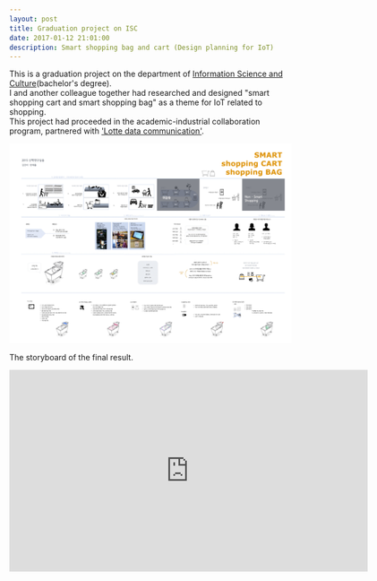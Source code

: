 ```yaml
---
layout: post
title: Graduation project on ISC
date: 2017-01-12 21:01:00
description: Smart shopping bag and cart (Design planning for IoT)
---
```

This is a graduation project on the department of <a href="http://isc.snu.ac.kr/" target="blank">Information Science and Culture</a>(bachelor's degree). <br/>
I and another colleague together had researched and designed "smart shopping cart and smart shopping bag" as a theme for IoT related to shopping. <br/>
This project had proceeded in the academic-industrial collaboration program, partnered with <a href="https://www.ldcc.co.kr/en/index.asp" target="blank">'Lotte data communication'</a>.



<div class="img_row">
	<img class="col one" src="/img/10.jpg">
</div>


The storyboard of the final result. 

<iframe width="640" height="360" src="https://youtu.be/SxaWsVJrnxM" frameborder="0" allowfullscreen></iframe>
